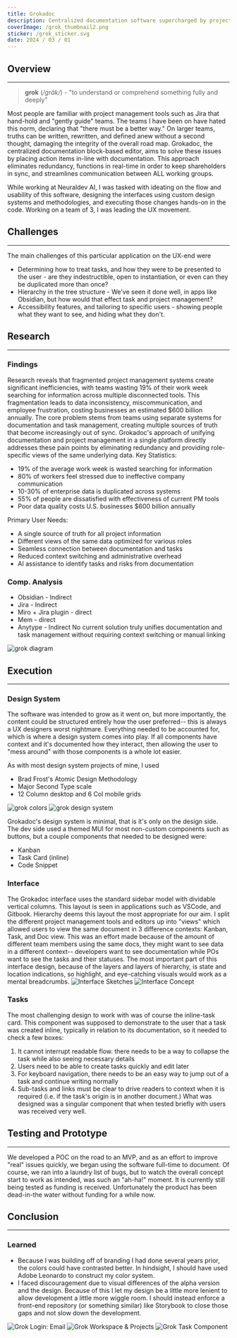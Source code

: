 ```yaml
---
title: Grokadoc
description: Centralized documentation software supercharged by project management tools
coverImage: /grok_thumbnail2.png
sticker: /grok_sticker.svg
date: 2024 / 03 / 01
---
```

## Overview
---
>**grok** (_/ɡräk/_) - "to understand or comprehend something fully and deeply"

Most people are familiar with project management tools such as Jira that hand-hold and "gently guide" teams.  The teams I have been on have hated this norm, declaring that "there must be a better way." On larger teams, truths can be written, rewritten, and defined anew without a second thought, damaging the integrity of the overall road map. Grokadoc, the centralized documentation block-based editor, aims to solve these issues by placing action items in-line with documentation. This approach eliminates redundancy, functions in real-time in order to keep shareholders in sync, and streamlines communication between ALL working groups.

While working at Neuraldev AI, I was tasked with ideating on the flow and usability of this software, designing the interfaces using custom design systems and methodologies, and executing those changes hands-on in the code. Working on a team of 3, I was leading the UX movement.

## Challenges
---
The main challenges of this particular application on the UX-end were
- Determining how to treat tasks, and how they were to be presented to the user - are they indestructible, open to instantiation, or even can they be duplicated more than once?
- Hierarchy in the tree structure - We've seen it done well, in apps like Obsidian, but how would that effect task and project management?
- Accessibility features, and tailoring to specific users - showing people what they want to see, and hiding what they don't.

## Research
---
### Findings
Research reveals that fragmented project management systems create significant inefficiencies, with teams wasting 19% of their work week searching for information across multiple disconnected tools. This fragmentation leads to data inconsistency, miscommunication, and employee frustration, costing businesses an estimated $600 billion annually. The core problem stems from teams using separate systems for documentation and task management, creating multiple sources of truth that become increasingly out of sync. Grokadoc's approach of unifying documentation and project management in a single platform directly addresses these pain points by eliminating redundancy and providing role-specific views of the same underlying data.
Key Statistics:

- 19% of the average work week is wasted searching for information
- 80% of workers feel stressed due to ineffective company communication
- 10-30% of enterprise data is duplicated across systems
- 55% of people are dissatisfied with effectiveness of current PM tools
- Poor data quality costs U.S. businesses $600 billion annually

Primary User Needs:

- A single source of truth for all project information
- Different views of the same data optimized for various roles
- Seamless connection between documentation and tasks
- Reduced context switching and administrative overhead
- AI assistance to identify tasks and risks from documentation
### Comp. Analysis
 - Obsidian - Indirect
 - Jira - Indirect
 - Miro + Jira plugin - direct
 - Mem - direct
 - Anytype - Indirect
 No current solution truly unifies documentation and task management without requiring context switching or manual linking

![grok diagram](/grok_system_diagram.png)
## Execution
---
### Design System

The software was intended to grow as it went on, but more importantly, the content could be structured entirely how the user preferred-- this is always a UX designers worst nightmare. Everything needed to be accounted for, which is where a design system comes into play. If all components have context and it's documented how they interact, then allowing the user to "mess around" with those components is a whole lot easier.

As with most design system projects of mine, I used
- Brad Frost's Atomic Design Methodology
- Major Second Type scale
- 12 Column desktop and 6 Col mobile grids

![grok colors](/grok_colors.png)
![grok design system](/grok_design_system.png)

Grokadoc's design system is minimal, that is it's only on the design side. The dev side used a themed MUI for most non-custom components such as buttons, but a couple components that needed to be designed were:
- Kanban
- Task Card (inline)
- Code Snippet

### Interface
The Grokadoc interface uses the standard sidebar model with dividable vertical columns. This layout is seen in applications such as VSCode, and Gitbook. Hierarchy deems this layout the most appropriate for our aim. I split the different project management tools and editors up into "views" which allowed users to view the same document in 3 difference contexts: Kanban, Task, and Doc view. This was an effort made because of the amount of different team members using the same docs, they might want to see data in a different context-- developers want to see documentation while POs want to see the tasks and their statuses. The most important part of this interface design, because of the layers and layers of hierarchy, is state and location indications, so highlight, and eye-catching visuals would work as a mental breadcrumbs.
![Interface Sketches](/grok_layout_sketch.png)
![Interface Concept](/grok_interface_concept.png)
### Tasks
The most challenging design to work with was of course the inline-task card. This component was supposed to demonstrate to the user that a task was created inline, typically in relation to its documentation, so it needed to check a few boxes:
1. It cannot interrupt readable flow. there needs to be a way to collapse the task while also seeing necessary details 
2. Users need to be able to create tasks quickly and edit later
3. For keyboard navigation, there needs to be an easy way to jump out of a task and continue writing normally
4. Sub-tasks and links must be clear to drive readers to context when it is required (i.e. if the task's origin is in another document.)
What was designed was a singular component that when tested briefly with users was received very well.

## Testing and Prototype
---
We developed a POC on the road to an MVP, and as an effort to improve "real" issues quickly, we began using the software full-time to document. Of course, we ran into a laundry list of bugs, but to watch the overall concept start to work as intended, was such an "ah-ha!" moment.
It is currently still being tested as funding is received. Unfortunately the product has been dead-in-the water without funding for a while now.
## Conclusion
---

### Learned
- Because I was building off of branding I had done several years prior, the colors could have contrasted better. In hindsight, I should have used Adobe Leonardo to construct my color system.
- I faced discouragement due to visual differences of the alpha version and the design. Because of this I let my design  be a little more lenient to allow development a little more wiggle room. I should instead enforce a front-end repository (or something similar) like Storybook to close those gaps and not slow down the development.

![Grok Login: Email](/grok_login_email.png)
![Grok Workspace & Projects](/grok_workspace_projects.png)
![Grok Task Component](/grok_task_component.png)